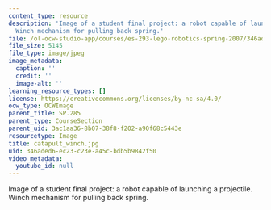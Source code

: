 ```yaml
---
content_type: resource
description: 'Image of a student final project: a robot capable of launching a projectile.
  Winch mechanism for pulling back spring.'
file: /ol-ocw-studio-app/courses/es-293-lego-robotics-spring-2007/346aded6ec23c23ea45cbdb5b9842f50_catapult_winch.jpg
file_size: 5145
file_type: image/jpeg
image_metadata:
  caption: ''
  credit: ''
  image-alt: ''
learning_resource_types: []
license: https://creativecommons.org/licenses/by-nc-sa/4.0/
ocw_type: OCWImage
parent_title: SP.285
parent_type: CourseSection
parent_uid: 3ac1aa36-8b07-38f8-f202-a90f68c5443e
resourcetype: Image
title: catapult_winch.jpg
uid: 346aded6-ec23-c23e-a45c-bdb5b9842f50
video_metadata:
  youtube_id: null
---
```

Image of a student final project: a robot capable of launching a projectile. Winch mechanism for pulling back spring.